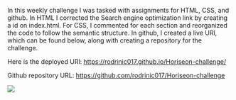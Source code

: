 In this weekly challenge I was tasked with assignments for HTML, CSS, and github. In HTML I corrected the Search engine optimization link by creating a id on index.html. For CSS, I commented for each section and reorganized the code to follow the semantic structure. In github, I created a live URl, which can be found below, along with creating a repository for the challenge.

Here is the deployed URl: https://rodrinic017.github.io/Horiseon-challenge/

Github repository URL: https://github.com/rodrinic017/Horiseon-challenge

<img src="./assets/images/screenshot.png" />